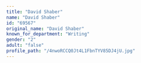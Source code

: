```yaml
---
title: "David Shaber"
name: "David Shaber"
id: "69567"
original_name: "David Shaber"
known_for_department: "Writing"
gender: "2"
adult: "false"
profile_path: "/4nwoRCCQ0Jt4L1FbnTYV85DJ4jU.jpg"
---
```

